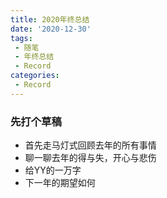 ```yaml
---
title: 2020年终总结
date: '2020-12-30'
tags:
 - 随笔
 - 年终总结
 - Record
categories:
 - Record
---
```

### 先打个草稿

* 首先走马灯式回顾去年的所有事情
* 聊一聊去年的得与失，开心与悲伤
* 给YY的一万字
* 下一年的期望如何
